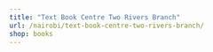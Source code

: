 ```yaml
---
title: "Text Book Centre Two Rivers Branch"
url: /nairobi/text-book-centre-two-rivers-branch/
shop: books
---
```

